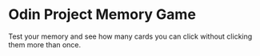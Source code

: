 # Odin Project Memory Game

Test your memory and see how many cards you can click without clicking them more than once.